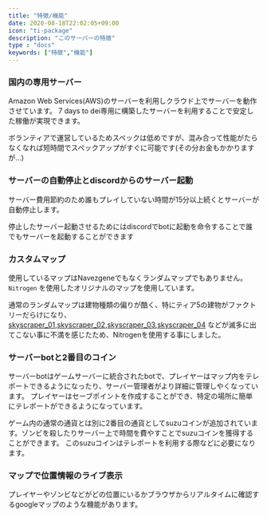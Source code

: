 ```yaml
---
title: "特徴/機能"
date: 2020-08-18T22:02:05+09:00
icon: "ti-package"
description: "このサーバーの特徴"
type : "docs"
keywords: ["特徴","機能"]
---
```



### 国内の専用サーバー

Amazon Web Services(AWS)のサーバーを利用しクラウド上でサーバーを動作させています。 7 days to dei専用に構築したサーバーを利用することで安定した稼働が実現できます。

ボランティアで運営しているためスペックは低めですが、混み合って性能がたらなくなれば短時間でスペックアップがすぐに可能です(その分お金もかかりますが...)


### サーバーの自動停止とdiscordからのサーバー起動

サーバー費用節約のため誰もプレイしていない時間が15分以上続くとサーバーが自動停止します。

停止したサーバー起動させるためにはdiscordでbotに起動を命令することで誰でもサーバーを起動することができます　

### カスタムマップ

使用しているマップはNavezgeneでもなくランダムマップでもありません。 `Nitrogen` を使用したオリジナルのマップを使用しています。

通常のランダムマップは建物種類の偏りが酷く、特にティア5の建物がファクトリーだらけになり、 [skyscraper_01](https://kui.github.io/7dtd-map/prefabs/skyscraper_01.html),[skyscraper_02](https://kui.github.io/7dtd-map/prefabs/skyscraper_02.html),[skyscraper_03](https://kui.github.io/7dtd-map/prefabs/skyscraper_03.html),[skyscraper_04](https://kui.github.io/7dtd-map/prefabs/skyscraper_04.html) などが滅多に出てこない事に不満を感じたため、Nitrogenを使用する事にしました。

### サーバーbotと2番目のコイン

サーバーbotはゲームサーバーに統合されたbotで、プレイヤーはマップ内をテレポートできるようになったり、サーバー管理者がより詳細に管理しやくなっています。
プレイヤーはセーブポイントを作成することができ、特定の場所に簡単にテレポートができるようになっています。

ゲーム内の通常の通貨とは別に2番目の通貨としてsuzuコインが追加されています。ゾンビを殺したりサーバー上で時間を費やすことでsuzuコインを獲得することができます。 このsuzuコインはテレポートを利用する際などに必要になります。

### マップで位置情報のライブ表示

プレイヤーやゾンビなどがどの位置にいるかブラウザからリアルタイムに確認するgoogleマップのような機能があります。



